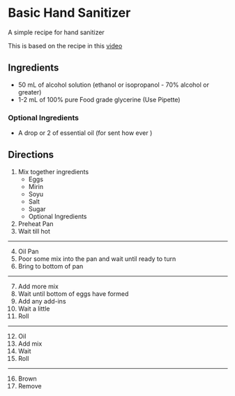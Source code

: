 # Basic Hand Sanitizer
A simple recipe for hand sanitizer

This is based on the recipe in this [video](https://www.youtube.com/watch?v=jlLXe8m6zdk)

## Ingredients
* 50 mL of alcohol solution (ethanol or isopropanol - 70% alcohol or greater)
* 1-2 mL of 100% pure Food grade glycerine (Use Pipette)

### Optional Ingredients
* A drop or 2 of essential oil (for sent how ever )

## Directions
1. Mix together ingredients
   * Eggs
   * Mirin
   * Soyu
   * Salt
   * Sugar
   * Optional Ingredients
2. Preheat Pan
3. Wait till hot
---
4. Oil Pan
5. Poor some mix into the pan and wait until ready to turn
6. Bring to bottom of pan
---
7. Add more mix
8. Wait until bottom of eggs have formed
9.  Add any add-ins
10. Wait a little
11. Roll
---
12. Oil
13. Add mix
14. Wait
15. Roll
---
16. Brown
17. Remove
